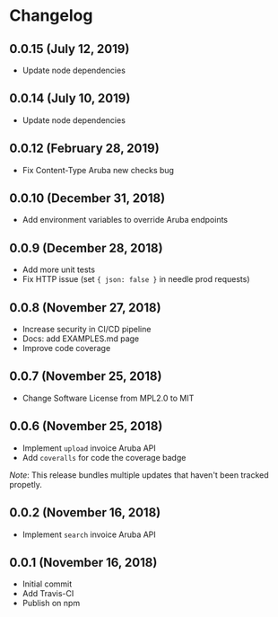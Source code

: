 # Changelog

## 0.0.15 (July 12, 2019)

* Update node dependencies

## 0.0.14 (July 10, 2019)

* Update node dependencies

## 0.0.12 (February 28, 2019)

* Fix Content-Type Aruba new checks bug

## 0.0.10 (December 31, 2018)

* Add environment variables to override Aruba endpoints

## 0.0.9 (December 28, 2018)

* Add more unit tests
* Fix HTTP issue (set `{ json: false }` in needle prod requests)

## 0.0.8 (November 27, 2018)

* Increase security in CI/CD pipeline
* Docs: add EXAMPLES.md page
* Improve code coverage

## 0.0.7 (November 25, 2018)

* Change Software License from MPL2.0 to MIT

## 0.0.6 (November 25, 2018)

* Implement `upload` invoice Aruba API
* Add `coveralls` for code the coverage badge

_Note_: This release bundles multiple updates that haven't been tracked propetly.

## 0.0.2 (November 16, 2018)

* Implement `search` invoice Aruba API

## 0.0.1 (November 16, 2018)

* Initial commit
* Add Travis-CI
* Publish on npm

